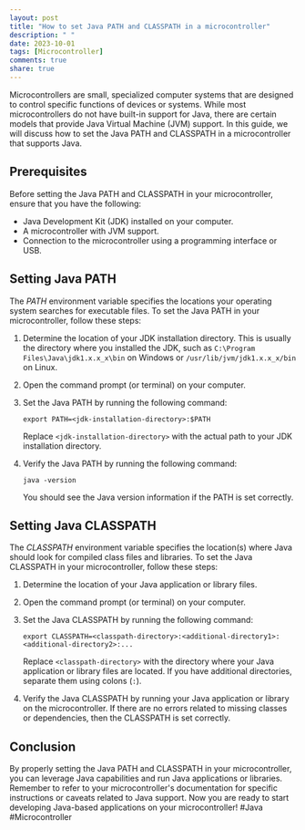 ```yaml
---
layout: post
title: "How to set Java PATH and CLASSPATH in a microcontroller"
description: " "
date: 2023-10-01
tags: [Microcontroller]
comments: true
share: true
---
```


Microcontrollers are small, specialized computer systems that are designed to control specific functions of devices or systems. While most microcontrollers do not have built-in support for Java, there are certain models that provide Java Virtual Machine (JVM) support. In this guide, we will discuss how to set the Java PATH and CLASSPATH in a microcontroller that supports Java.

## Prerequisites

Before setting the Java PATH and CLASSPATH in your microcontroller, ensure that you have the following:

- Java Development Kit (JDK) installed on your computer.
- A microcontroller with JVM support.
- Connection to the microcontroller using a programming interface or USB.

## Setting Java PATH

The *PATH* environment variable specifies the locations your operating system searches for executable files. To set the Java PATH in your microcontroller, follow these steps:

1. Determine the location of your JDK installation directory. This is usually the directory where you installed the JDK, such as `C:\Program Files\Java\jdk1.x.x_x\bin` on Windows or `/usr/lib/jvm/jdk1.x.x_x/bin` on Linux.
2. Open the command prompt (or terminal) on your computer.
3. Set the Java PATH by running the following command:

   ```shell
   export PATH=<jdk-installation-directory>:$PATH
   ```

   Replace `<jdk-installation-directory>` with the actual path to your JDK installation directory.

4. Verify the Java PATH by running the following command:

   ```shell
   java -version
   ```

   You should see the Java version information if the PATH is set correctly.

## Setting Java CLASSPATH

The *CLASSPATH* environment variable specifies the location(s) where Java should look for compiled class files and libraries. To set the Java CLASSPATH in your microcontroller, follow these steps:

1. Determine the location of your Java application or library files.
2. Open the command prompt (or terminal) on your computer.
3. Set the Java CLASSPATH by running the following command:

   ```shell
   export CLASSPATH=<classpath-directory>:<additional-directory1>:<additional-directory2>:...
   ```

   Replace `<classpath-directory>` with the directory where your Java application or library files are located. If you have additional directories, separate them using colons (`:`).

4. Verify the Java CLASSPATH by running your Java application or library on the microcontroller. If there are no errors related to missing classes or dependencies, then the CLASSPATH is set correctly.

## Conclusion

By properly setting the Java PATH and CLASSPATH in your microcontroller, you can leverage Java capabilities and run Java applications or libraries. Remember to refer to your microcontroller's documentation for specific instructions or caveats related to Java support. Now you are ready to start developing Java-based applications on your microcontroller! #Java #Microcontroller